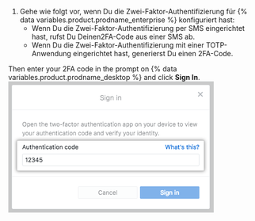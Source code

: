 1. Gehe wie folgt vor, wenn Du die Zwei-Faktor-Authentifizierung für {% data variables.product.prodname_enterprise %} konfiguriert hast:
    - Wenn Du die Zwei-Faktor-Authentifizierung per SMS eingerichtet hast, rufst Du Deinen2FA-Code aus einer SMS ab.
    - Wenn Du die Zwei-Faktor-Authentifizierung mit einer TOTP-Anwendung eingerichtet hast, generierst Du einen 2FA-Code.

  Then enter your 2FA code in the prompt on {% data variables.product.prodname_desktop %} and click **Sign In**. ![Das Feld für den 2FA-Authentifizierungscode](/assets/images/help/desktop/mac-2fa-code-prompt.png)
